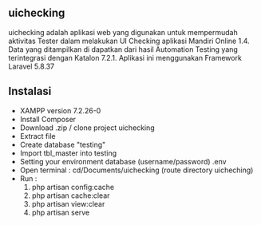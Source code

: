
## uichecking

uichecking adalah aplikasi web yang digunakan untuk
mempermudah aktivitas Tester dalam melakukan UI Checking
aplikasi Mandiri Online 1.4. Data yang ditampilkan di dapatkan
dari hasil Automation Testing yang terintegrasi dengan Katalon 7.2.1. 
Aplikasi ini menggunakan Framework Laravel 5.8.37

## Instalasi

- XAMPP version 7.2.26-0
- Install Composer
- Download .zip / clone project uichecking
- Extract file
- Create database "testing"
- Import tbl_master into testing
- Setting your environment database (username/password) .env
- Open terminal : cd/Documents/uichecking (route directory uicheching)
- Run :
    1. php artisan config:cache
    2. php artisan cache:clear
    3. php artisan view:clear
    4. php artisan serve
